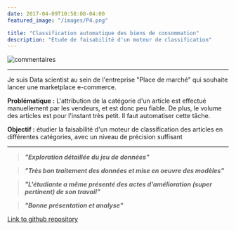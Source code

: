 ```yaml
---
date: 2017-04-09T10:58:08-04:00
featured_image: "/images/P4.png"

title: "Classification automatique des biens de consommation"
description: "Etude de faisabilité d'un moteur de classification"
---
```


![commentaires](/images/CompetencesP5.PNG "commentaires")

---

Je suis Data scientist au sein de l'entreprise "Place de marché" qui souhaite lancer une marketplace e-commerce.

**Problématique :** L'attribution de la catégorie d'un article est effectué manuellement par les vendeurs, et est donc peu fiable. De plus, le volume des articles est pour l'instant très petit. Il faut automatiser cette tâche.

**Objectif :** étudier la faisabilité d'un moteur de classification des articles en différentes catégories, avec un niveau de précision suffisant

---

>***"Exploration détaillée du jeu de données"***

>***"Très bon traitement des données et mise en oeuvre des modèles"***

>***"L'étudiante a même présenté des actes d'amélioration (super pertinent) de son travail"***

>***"Bonne présentation et analyse"***

[Link to github repository](https://github.com/Hajoura91coding/Projet_6)
